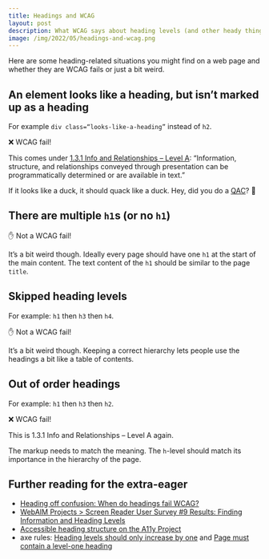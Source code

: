 ```yaml
---
title: Headings and WCAG
layout: post
description: What WCAG says about heading levels (and other heady things)
image: /img/2022/05/headings-and-wcag.png
---
```


Here are some heading-related situations you might find on a web page and whether they are WCAG fails or just a bit weird.

## An element looks like a heading, but isn’t marked up as a heading

For example `div class=“looks-like-a-heading”` instead of `h2`.

<span aria-hidden="true">❌ </span>WCAG fail!

This comes under [1.3.1 Info and Relationships – Level A](https://www.w3.org/WAI/WCAG21/quickref/?currentsidebar=%23col_overview&levels=aaa&technologies=smil%2Cpdf%2Cflash%2Csl#info-and-relationships): “Information, structure, and relationships conveyed through presentation can be programmatically determined or are available in text.”

If it looks like a duck, it should quack like a duck. Hey, did you do a [QAC](/2021/12/13/qac/)? 🦆

## There are multiple `h1`s (or no `h1`)

<span aria-hidden="true">✋ </span>Not a WCAG fail!

It’s a bit weird though. Ideally every page should have one `h1` at the start of the main content. The text content of the `h1` should be similar to the page `title`.

## Skipped heading levels

For example: `h1` then `h3` then `h4`.

<span aria-hidden="true">✋ </span>Not a WCAG fail!

It’s a bit weird though. Keeping a correct hierarchy lets people use the headings a bit like a table of contents.

## Out of order headings

For example: `h1` then `h3` then `h2`.

<span aria-hidden="true">❌ </span>WCAG fail!

This is 1.3.1 Info and Relationships – Level A again.

The markup needs to match the meaning. The `h`-level should match its importance in the hierarchy of the page.

## Further reading for the extra-eager

- [Heading off confusion: When do headings fail WCAG?](https://www.tpgi.com/heading-off-confusion-when-do-headings-fail-wcag/)
- [WebAIM Projects > Screen Reader User Survey #9 Results: Finding Information and Heading Levels](https://webaim.org/projects/screenreadersurvey9/#finding)
- [Accessible heading structure on the A11y Project](https://www.a11yproject.com/posts/how-to-accessible-heading-structure/)
- axe rules: [Heading levels should only increase by one](https://dequeuniversity.com/rules/axe/4.4/heading-order) and [Page must contain a level-one heading](https://dequeuniversity.com/rules/axe/4.4/page-has-heading-one)